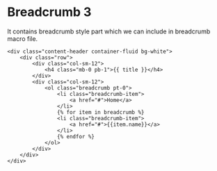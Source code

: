 # Breadcrumb 3

It contains breadcrumb style part which we can include in breadcrumb macro file.

```text
<div class="content-header container-fluid bg-white">
    <div class="row">
        <div class="col-sm-12">
            <h4 class="mb-0 pb-1">{{ title }}</h4>
        </div>
        <div class="col-sm-12">
            <ol class="breadcrumb pt-0">
                <li class="breadcrumb-item">
                    <a href="#">Home</a>
                </li>
                {% for item in breadcrumb %}
                <li class="breadcrumb-item">
                    <a href="#">{{item.name}}</a>
                </li>
                {% endfor %}
            </ol>
        </div>
    </div>
</div>
```

